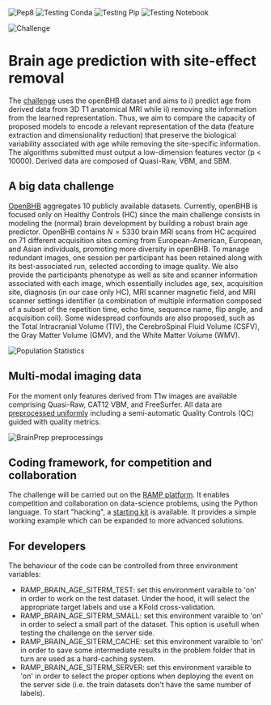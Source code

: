 ![Pep8](https://github.com/ramp-kits/brain_age_with_site_removal/actions/workflows/pep8.yml/badge.svg)
![Testing Conda](https://github.com/ramp-kits/brain_age_with_site_removal/actions/workflows/testing_conda.yml/badge.svg)
![Testing Pip](https://github.com/ramp-kits/brain_age_with_site_removal/actions/workflows/testing_pip.yml/badge.svg)
![Testing Notebook](https://github.com/ramp-kits/brain_age_with_site_removal/actions/workflows/testing_notebook.yml/badge.svg)

![Challenge](https://baobablab.github.io/bhb/images/resources/age_prediction_with_site_removal.jpg)

# Brain age prediction with site-effect removal

The [challenge](https://baobablab.github.io/bhb/challenges/age_prediction_with_site_removal) uses the openBHB dataset and aims to i) predict age from derived data from 3D T1 anatomical MRI while ii) removing site information from the learned representation. Thus, we aim to compare the capacity of proposed models to encode a relevant representation of the data (feature extraction and dimensionality reduction) that preserve the biological variability associated with age while removing the site-specific information. The algorithms submitted must output a low-dimension features vector (p < 10000). Derived data are composed of Quasi-Raw, VBM, and SBM.

## A big data challenge

[OpenBHB](https://baobablab.github.io/bhb/dataset#healthy-controls-datasets) aggregates 10 publicly available datasets. Currently, openBHB is focused only on Healthy Controls (HC) since the main challenge consists in modeling the (normal) brain development by building a robust brain age predictor. OpenBHB contains $N=5330$ brain MRI scans from HC acquired on 71 different acquisition sites coming from European-American, European, and Asian individuals, promoting more diversity in openBHB. To manage redundant images, one session per participant has been retained along with its best-associated run, selected according to image quality. We also provide the participants phenotype as well as site and scanner information associated with each image, which essentially includes age, sex, acquisition site, diagnosis (in our case only HC), MRI scanner magnetic field, and MRI scanner settings identifier (a combination of multiple information composed of a subset of the repetition time, echo time, sequence name, flip angle, and acquisition coil). Some widespread confounds are also proposed, such as the Total Intracranial Volume (TIV), the CerebroSpinal Fluid Volume (CSFV), the Gray Matter Volume (GMV), and the White Matter Volume (WMV).

![Population Statistics](https://baobablab.github.io/bhb/images/resources/population.png)

## Multi-modal imaging data

For the moment only features derived from T1w images are available comprising Quasi-Raw, CAT12 VBM, and FreeSurfer. All data are [preprocessed uniformly](https://baobablab.github.io/bhb/dataset#pre-processed-datasets) including a semi-automatic Quality Controls (QC) guided with quality metrics.

![BrainPrep preprocessings](https://baobablab.github.io/bhb/images/resources/preproc.png)

## Coding framework, for competition and collaboration

The challenge will be carried out on the [RAMP platform](https://ramp.studio). It enables competition and collaboration on data-science problems, using the Python language. To start "hacking", a [starting kit](https://github.com/ramp-kits/brain_age_with_site_removal/blob/main/brain_age_with_site_removal_starting_kit.ipynb) is available. It provides a simple working example which can be expanded to more advanced solutions.

## For developers

The behaviour of the code can be controlled from three environment variables:

- RAMP_BRAIN_AGE_SITERM_TEST: set this environment varaible to 'on' in order to work on the test dataset. Under the hood, it will select the appropriate target labels and use a KFold cross-validation.
- RAMP_BRAIN_AGE_SITERM_SMALL: set this environment varaible to 'on' in order to select a small part of the dataset. This option is usefull when testing the challenge on the server side. 
- RAMP_BRAIN_AGE_SITERM_CACHE:  set this environment varaible to 'on' in order to save some intermediate results in the problem folder that in turn are used as a hard-caching system.
- RAMP_BRAIN_AGE_SITERM_SERVER: set this environment varaible to 'on' in order to select the proper options when deploying the event on the server side (i.e. the train datasets don't have the same number of labels).
